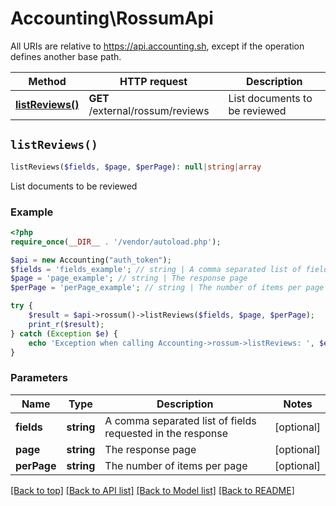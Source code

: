 # Accounting\RossumApi

All URIs are relative to https://api.accounting.sh, except if the operation defines another base path.

| Method | HTTP request | Description |
| ------------- | ------------- | ------------- |
| [**listReviews()**](RossumApi.md#listReviews) | **GET** /external/rossum/reviews | List documents to be reviewed |


## `listReviews()`

```php
listReviews($fields, $page, $perPage): null|string|array
```

List documents to be reviewed

### Example

```php
<?php
require_once(__DIR__ . '/vendor/autoload.php');

$api = new Accounting("auth_token");
$fields = 'fields_example'; // string | A comma separated list of fields requested in the response
$page = 'page_example'; // string | The response page
$perPage = 'perPage_example'; // string | The number of items per page

try {
    $result = $api->rossum()->listReviews($fields, $page, $perPage);
    print_r($result);
} catch (Exception $e) {
    echo 'Exception when calling Accounting->rossum->listReviews: ', $e->getMessage(), PHP_EOL;
}

```

### Parameters

| Name | Type | Description  | Notes |
| ------------- | ------------- | ------------- | ------------- |
| **fields** | **string**| A comma separated list of fields requested in the response | [optional] |
| **page** | **string**| The response page | [optional] |
| **perPage** | **string**| The number of items per page | [optional] |

[[Back to top]](#) [[Back to API list]](../../README.md#endpoints)
[[Back to Model list]](../../README.md#models)
[[Back to README]](../../README.md)
